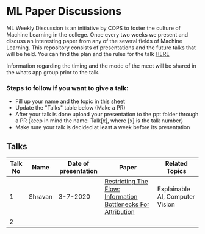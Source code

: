 
# ML Paper Discussions

ML Weekly Discussion is an initiative by COPS to foster the culture of Machine Learning in the college. Once every two weeks we present and discuss an interesting paper from any of the several fields of Machine Learning. This repository consists of presentations and the future talks that will be held. You can find the plan and the rules for the talk [HERE](https://docs.google.com/document/d/1tBZINGhNfpMWj0OuMwPbpLKHH1NL_PM2WibbKfmADPA/edit?usp=sharing)

Information regarding the timing and the mode of the meet will be shared in the whats app group prior to the talk. 

### Steps to follow if you want to give a talk:

- Fill up your name and the topic in this [sheet](https://docs.google.com/spreadsheets/d/1EchoPKgD8OGT7zCAgT_Jo5TKiInWm2O9hZildyiRDW8/edit?usp=sharing)
- Update the "Talks" table below (Make a PR)
- After your talk is done upload your presentation to the ppt folder through a PR (keep in mind the name: Talk[x], where [x] is the talk number)
- Make sure your talk is decided at least a week before its presentation

  
## Talks

|Talk No| Name | Date of presentation | Paper| Related Topics|
|--|--|--|--|--|
| 1 | Shravan  | 3-7-2020 | [Restricting The Flow: Information Bottlenecks For Attribution](https://arxiv.org/pdf/2001.00396.pdf) | Explainable AI, Computer Vision|
| 2 | |  |  | |

